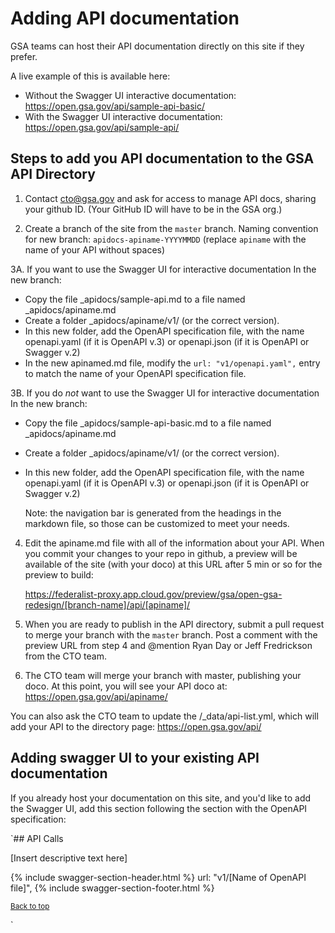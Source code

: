# Adding API documentation

GSA teams can host their API documentation directly on this site if they prefer. 

A live example of this is available here:
- Without the Swagger UI interactive documentation: https://open.gsa.gov/api/sample-api-basic/
- With  the Swagger UI interactive documentation: https://open.gsa.gov/api/sample-api/

## Steps to add you API documentation to the GSA API Directory

1. Contact cto@gsa.gov and ask for access to manage API docs, sharing your github ID. (Your GitHub ID will have to be in the GSA org.)

2. Create a branch of the site from the `master` branch. Naming convention for new branch: `apidocs-apiname-YYYYMMDD` (replace `apiname` with the name of your API without spaces)

3A. If you want to use the Swagger UI for interactive documentation
In the new branch:
* Copy the file _apidocs/sample-api.md to a file named _apidocs/apiname.md 
* Create a folder _apidocs/apiname/v1/ (or the correct version).
* In this new folder, add the OpenAPI specification file, with the name openapi.yaml (if it is OpenAPI v.3) or openapi.json (if it is OpenAPI or Swagger v.2)
* In the new apinamed.md file, modify the `url: "v1/openapi.yaml",` entry to match the name of your OpenAPI specification file.

3B. If you do _not_ want to use the Swagger UI for interactive documentation
In the new branch:
* Copy the file _apidocs/sample-api-basic.md to a file named _apidocs/apiname.md 
* Create a folder _apidocs/apiname/v1/ (or the correct version).
* In this new folder, add the OpenAPI specification file, with the name openapi.yaml (if it is OpenAPI v.3) or openapi.json (if it is OpenAPI or Swagger v.2)
 
  Note: the navigation bar is generated from the headings in the markdown file, so those can be customized to meet your needs.

4. Edit the apiname.md file with all of the information about your API. When you commit your changes to your repo in github, a preview will be available of the site (with your doco) at this URL after 5 min or so for the preview to build:

     https://federalist-proxy.app.cloud.gov/preview/gsa/open-gsa-redesign/[branch-name]/api/[apiname]/


5. When you are ready to publish in the API directory, submit a pull request to merge your branch with the `master` branch. Post a comment with the preview URL from step 4 and @mention Ryan Day or Jeff Fredrickson from the CTO team. 

6. The CTO team will merge your branch with master, publishing your doco.  At this point, you will see your API doco at: https://open.gsa.gov/api/apiname/

You can also ask the CTO team to update the /_data/api-list.yml, which will add your API to the directory page: https://open.gsa.gov/api/

## Adding swagger UI to your existing API documentation

If you already host your documentation on this site, and you'd like to add the Swagger UI, add this section following the section with the OpenAPI specification:

`## API Calls

[Insert descriptive text here]


{% include swagger-section-header.html %}
    url: "v1/[Name of OpenAPI file]", 
{% include swagger-section-footer.html %}


<p><small><a href="#">Back to top</a></small></p>`